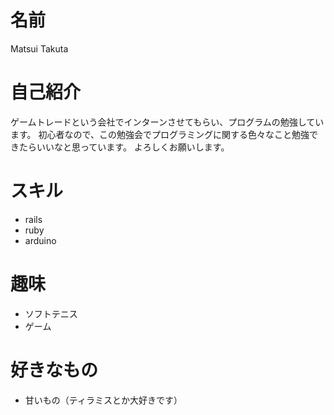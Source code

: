 # 名前
Matsui Takuta

# 自己紹介
ゲームトレードという会社でインターンさせてもらい、プログラムの勉強しています。
初心者なので、この勉強会でプログラミングに関する色々なこと勉強できたらいいなと思っています。
よろしくお願いします。

# スキル
- rails
- ruby
- arduino

# 趣味
- ソフトテニス
- ゲーム

# 好きなもの
- 甘いもの（ティラミスとか大好きです）
